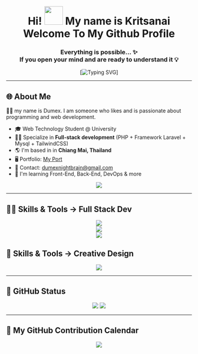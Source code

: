 <div align="center">


<h1>Hi! <img src="https://user-images.githubusercontent.com/18350557/176309783-0785949b-9127-417c-8b55-ab5a4333674e.gif" width="50"/>  My name is Kritsanai Welcome To My Github Profile</h1>

<h3>Everything is possible... ✨ <br/>
If you open your mind and are ready to understand it 💡</h3>

[![Typing SVG](https://readme-typing-svg.demolab.com?font=Fira+Code&weight=500&pause=1000&color=8149F7&width=435&lines=I+AM+a+lifelong+learner+of+coding.;I+AM+Full+Stack+Dev;I+AM+Creative+Design)]

</div>


---

## 🌐 About Me

🙋‍♂️ my name is Dumex. I am someone who likes and is passionate about programming and web development.

* 🎓 Web Technology Student @ University
* 🧑‍💻 Specialize in **Full-stack development** (PHP + Framework Laravel + Mysql + TailwindCSS)
* 🌎 I'm based in in **Chiang Mai, Thailand**
* 🖥 Portfolio: [My Port](http://portkritsanai.web.app/)
* 📩 Contact: [dumexnightbrain@gmail.com](mailto:dumexnightbrain@gmail.com)
* 🧠  I'm learning Front-End, Back-End, DevOps & more

<p align="center">
  <img src="https://komarev.com/ghpvc/?username=NightBrain&label=Profile+Views&color=8B5CF6&style=flat" />
</p>

---

## 👨‍💻 Skills & Tools -> Full Stack Dev

<p align="center">
  <!-- Languages -->
  <img src="https://skillicons.dev/icons?i=html,css,js,bootstrap,wordpress,tailwind,laravel,php,mysql" /></br>
  <img src="https://skillicons.dev/icons?i=c,cs,cpp,postman,py,postgres,nodejs" /></br>
  <img src="https://skillicons.dev/icons?i=git,github,angular,spring,flutter,dart,firebase" /></br>
</p>

## 🎨 Skills & Tools -> Creative Design

<p align="center">
  <!-- Languages -->
  <img src="https://skillicons.dev/icons?i=ps,pr,ai,xd,figma" />
</p>

---

## 🖤 GitHub Status 

<p align="center">
  <img src="https://github-readme-stats.vercel.app/api?username=NightBrain&show_icons=true&count_private=true&theme=tokyonight&hide_border=true" />
  <img src="https://github-readme-stats.vercel.app/api/top-langs/?username=NightBrain&layout=compact&theme=tokyonight&hide_border=true" />
</p>

---

## 📆 My GitHub Contribution Calendar

<p align="center">
  <img src="https://github-readme-activity-graph.vercel.app/graph?username=NightBrain&theme=tokyo-night&hide_border=true" />
</p>
